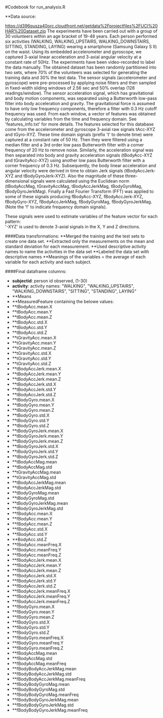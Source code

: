 #Codebook for run_analysis.R

**Data source:

https://d396qusza40orc.cloudfront.net/getdata%2Fprojectfiles%2FUCI%20HAR%20Dataset.zip
The experiments have been carried out with a group of 30 volunteers within an age bracket of 19-48 years. Each person performed six activities (WALKING, WALKING_UPSTAIRS, WALKING_DOWNSTAIRS, SITTING, STANDING, LAYING) wearing a smartphone (Samsung Galaxy S II) on the waist. Using its embedded accelerometer and gyroscope, we captured 3-axial linear acceleration and 3-axial angular velocity at a constant rate of 50Hz. The experiments have been video-recorded to label the data manually. The obtained dataset has been randomly partitioned into two sets, where 70% of the volunteers was selected for generating the training data and 30% the test data. 
The sensor signals (accelerometer and gyroscope) were pre-processed by applying noise filters and then sampled in fixed-width sliding windows of 2.56 sec and 50% overlap (128 readings/window). The sensor acceleration signal, which has gravitational and body motion components, was separated using a Butterworth low-pass filter into body acceleration and gravity. The gravitational force is assumed to have only low frequency components, therefore a filter with 0.3 Hz cutoff frequency was used. From each window, a vector of features was obtained by calculating variables from the time and frequency domain. See 'features_info.txt' for more details.
The features selected for this database come from the accelerometer and gyroscope 3-axial raw signals tAcc-XYZ and tGyro-XYZ. These time domain signals (prefix 't' to denote time) were captured at a constant rate of 50 Hz. Then they were filtered using a median filter and a 3rd order low pass Butterworth filter with a corner frequency of 20 Hz to remove noise. Similarly, the acceleration signal was then separated into body and gravity acceleration signals (tBodyAcc-XYZ and tGravityAcc-XYZ) using another low pass Butterworth filter with a corner frequency of 0.3 Hz.
Subsequently, the body linear acceleration and angular velocity were derived in time to obtain Jerk signals (tBodyAccJerk-XYZ and tBodyGyroJerk-XYZ). Also the magnitude of these three-dimensional signals were calculated using the Euclidean norm (tBodyAccMag, tGravityAccMag, tBodyAccJerkMag, tBodyGyroMag, tBodyGyroJerkMag). 
Finally a Fast Fourier Transform (FFT) was applied to some of these signals producing fBodyAcc-XYZ, fBodyAccJerk-XYZ, fBodyGyro-XYZ, fBodyAccJerkMag, fBodyGyroMag, fBodyGyroJerkMag. (Note the 'f' to indicate frequency domain signals). 

These signals were used to estimate variables of the feature vector for each pattern:  
'-XYZ' is used to denote 3-axial signals in the X, Y and Z directions.



####Data transformations:
**Merged the training and the test sets to create one data set.
**Extracted only the measurements on the mean and standard deviation for each measurement. 
**Used descriptive activity names to name the activities in the data set
**Labeled the data set with descriptive names
**Meanings of the variables = the average of each variable for each activity and each subject. 

####Final dataframe columns:

* **subjectid**: person id observed, (1-30)
* **activity**:     activity  names: "WALKING", "WALKING_UPSTAIRS", "WALKING_DOWNSTAIRS", "SITTING", "STANDING", LAYING" 
* **Means
* **MeasuredFeature containing the belowe values:
* **tBodyAcc.mean.X
* **tBodyAcc.mean.Y
* **tBodyAcc.mean.Z
* **tBodyAcc.std.X
* **tBodyAcc.std.Y
* **tBodyAcc.std.Z
* **tGravityAcc.mean.X
* **tGravityAcc.mean.Y
* **tGravityAcc.mean.Z
* **tGravityAcc.std.X
* **tGravityAcc.std.Y
* **tGravityAcc.std.Z
* **tBodyAccJerk.mean.X
* **tBodyAccJerk.mean.Y
* **tBodyAccJerk.mean.Z
* **tBodyAccJerk.std.X
* **tBodyAccJerk.std.Y
* **tBodyAccJerk.std.Z
* **tBodyGyro.mean.X
* **tBodyGyro.mean.Y
* **tBodyGyro.mean.Z
* **tBodyGyro.std.X
* **tBodyGyro.std.Y
* **tBodyGyro.std.Z
* **tBodyGyroJerk.mean.X
* **tBodyGyroJerk.mean.Y
* **tBodyGyroJerk.mean.Z
* **tBodyGyroJerk.std.X
* **tBodyGyroJerk.std.Y
* **tBodyGyroJerk.std.Z
* **tBodyAccMag.mean
* **tBodyAccMag.std
* **tGravityAccMag.mean
* **tGravityAccMag.std
* **tBodyAccJerkMag.mean
* **tBodyAccJerkMag.std
* **tBodyGyroMag.mean
* **tBodyGyroMag.std
* **tBodyGyroJerkMag.mean
* **tBodyGyroJerkMag.std
* **fBodyAcc.mean.X
* **fBodyAcc.mean.Y
* **fBodyAcc.mean.Z
* **fBodyAcc.std.X
* **fBodyAcc.std.Y
* **BodyAcc.std.Z
* **fBodyAcc.meanFreq.X
* **fBodyAcc.meanFreq.Y
* **fBodyAcc.meanFreq.Z
* **fBodyAccJerk.mean.X
* **fBodyAccJerk.mean.Y
* **fBodyAccJerk.mean.Z
* **fBodyAccJerk.std.X
* **fBodyAccJerk.std.Y
* **fBodyAccJerk.std.Z
* **fBodyAccJerk.meanFreq.X
* **fBodyAccJerk.meanFreq.Y
* **fBodyAccJerk.meanFreq.Z
* **fBodyGyro.mean.X
* **fBodyGyro.mean.Y
* **fBodyGyro.mean.Z
* **fBodyGyro.std.X
* **fBodyGyro.std.Y
* **fBodyGyro.std.Z
* **fBodyGyro.meanFreq.X
* **fBodyGyro.meanFreq.Y
* **fBodyGyro.meanFreq.Z
* **fBodyAccMag.mean
* **fBodyAccMag.std
* **fBodyAccMag.meanFreq
* **fBodyBodyAccJerkMag.mean
* **fBodyBodyAccJerkMag.std
* **fBodyBodyAccJerkMag.meanFreq
* **fBodyBodyGyroMag.mean
* **fBodyBodyGyroMag.std
* **fBodyBodyGyroMag.meanFreq
* **fBodyBodyGyroJerkMag.mean
* **fBodyBodyGyroJerkMag.std
* **fBodyBodyGyroJerkMag.meanFreq
